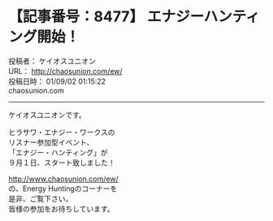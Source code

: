# 【記事番号：8477】 エナジーハンティング開始！

投稿者： ケイオスユニオン  
URL： http://chaosunion.com/ew/  
投稿日時： 01/09/02 01:15:22  
chaosunion.com

---

ケイオスユニオンです。  
  
ヒラサワ・エナジー・ワークスの  
リスナー参加型イベント、  
「エナジー・ハンティング」が  
９月１日、スタート致しました！  
  
http://www.chaosunion.com/ew/  
の、Energy Huntingのコーナーを  
是非、ご覧下さい。  
皆様の参加をお待ちしています。